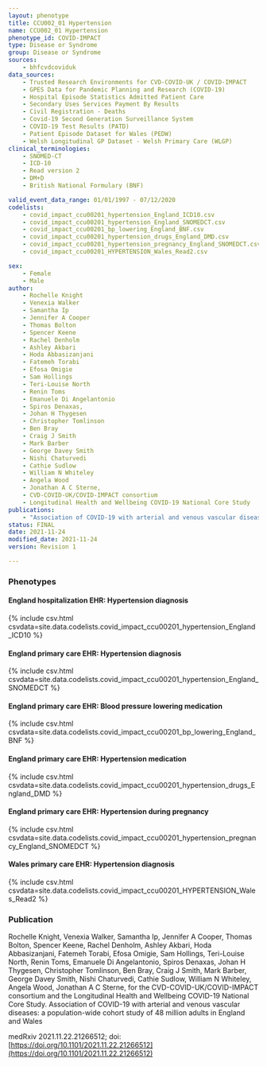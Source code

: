 ```yaml
---
layout: phenotype
title: CCU002_01 Hypertension
name: CCU002_01 Hypertension
phenotype_id: COVID-IMPACT
type: Disease or Syndrome
group: Disease or Syndrome
sources:
    - bhfcvdcoviduk
data_sources:
    - Trusted Research Environments for CVD-COVID-UK / COVID-IMPACT
    - GPES Data for Pandemic Planning and Research (COVID-19)
    - Hospital Episode Statistics Admitted Patient Care
    - Secondary Uses Services Payment By Results
    - Civil Registration - Deaths
    - Covid-19 Second Generation Surveillance System
    - COVID-19 Test Results (PATD)
    - Patient Episode Dataset for Wales (PEDW)
    - Welsh Longitudinal GP Dataset - Welsh Primary Care (WLGP)
clinical_terminologies:
    - SNOMED-CT
    - ICD-10
    - Read version 2
    - DM+D
    - British National Formulary (BNF)

valid_event_data_range: 01/01/1997 - 07/12/2020
codelists: 
    - covid_impact_ccu00201_hypertension_England_ICD10.csv
    - covid_impact_ccu00201_hypertension_England_SNOMEDCT.csv
    - covid_impact_ccu00201_bp_lowering_England_BNF.csv
    - covid_impact_ccu00201_hypertension_drugs_England_DMD.csv
    - covid_impact_ccu00201_hypertension_pregnancy_England_SNOMEDCT.csv
    - covid_impact_ccu00201_HYPERTENSION_Wales_Read2.csv

sex:
    - Female
    - Male
author: 
    - Rochelle Knight
    - Venexia Walker
    - Samantha Ip
    - Jennifer A Cooper
    - Thomas Bolton
    - Spencer Keene
    - Rachel Denholm
    - Ashley Akbari
    - Hoda Abbasizanjani
    - Fatemeh Torabi
    - Efosa Omigie
    - Sam Hollings
    - Teri-Louise North
    - Renin Toms
    - Emanuele Di Angelantonio
    - Spiros Denaxas,
    - Johan H Thygesen
    - Christopher Tomlinson
    - Ben Bray
    - Craig J Smith
    - Mark Barber
    - George Davey Smith
    - Nishi Chaturvedi
    - Cathie Sudlow
    - William N Whiteley
    - Angela Wood
    - Jonathan A C Sterne,
    - CVD-COVID-UK/COVID-IMPACT consortium 
    - Longitudinal Health and Wellbeing COVID-19 National Core Study
publications:
    - "Association of COVID-19 with arterial and venous vascular diseases: a population-wide cohort study of 48 million adults in England and Wales."
status: FINAL
date: 2021-11-24
modified_date: 2021-11-24
version: Revision 1

---
```


### Phenotypes

#### England hospitalization EHR: Hypertension diagnosis 
{% include csv.html csvdata=site.data.codelists.covid_impact_ccu00201_hypertension_England_ICD10 %}
#### England primary care EHR: Hypertension diagnosis 
{% include csv.html csvdata=site.data.codelists.covid_impact_ccu00201_hypertension_England_SNOMEDCT %}
#### England primary care EHR: Blood pressure lowering medication 
{% include csv.html csvdata=site.data.codelists.covid_impact_ccu00201_bp_lowering_England_BNF %}
#### England primary care EHR: Hypertension medication 
{% include csv.html csvdata=site.data.codelists.covid_impact_ccu00201_hypertension_drugs_England_DMD %}
#### England primary care EHR: Hypertension during pregnancy 
{% include csv.html csvdata=site.data.codelists.covid_impact_ccu00201_hypertension_pregnancy_England_SNOMEDCT %}
#### Wales primary care EHR: Hypertension diagnosis 
{% include csv.html csvdata=site.data.codelists.covid_impact_ccu00201_HYPERTENSION_Wales_Read2 %}


### Publication

Rochelle Knight, Venexia Walker, Samantha Ip, Jennifer A Cooper, Thomas Bolton, Spencer Keene, Rachel Denholm, Ashley Akbari, Hoda Abbasizanjani, Fatemeh Torabi, Efosa Omigie, Sam Hollings, Teri-Louise North, Renin Toms, Emanuele Di Angelantonio, Spiros Denaxas, Johan H Thygesen, Christopher Tomlinson, Ben Bray, Craig J Smith, Mark Barber, George Davey Smith, Nishi Chaturvedi, Cathie Sudlow, William N Whiteley, Angela Wood, Jonathan A C Sterne, for the CVD-COVID-UK/COVID-IMPACT consortium and the Longitudinal Health and Wellbeing COVID-19 National Core Study. Association of COVID-19 with arterial and venous vascular diseases: a population-wide cohort study of 48 million adults in England and Wales

medRxiv 2021.11.22.21266512; doi: [https://doi.org/10.1101/2021.11.22.21266512](https://doi.org/10.1101/2021.11.22.21266512)

